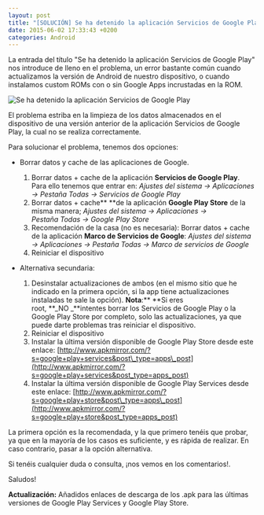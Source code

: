 ```yaml
---
layout: post
title: "[SOLUCIÓN] Se ha detenido la aplicación Servicios de Google Play"
date: 2015-06-02 17:33:43 +0200
categories: Android
---
```

La entrada del título "Se ha detenido la aplicación Servicios de Google Play" nos introduce de lleno en el problema, un error bastante común cuando actualizamos la versión de Android de nuestro dispositivo, o cuando instalamos custom ROMs con o sin Google Apps incrustadas en la ROM.

![Se ha detenido la aplicación Servicios de Google Play](http://txtbits.com/wp-content/uploads/2015/06/detenido.png)

El problema estriba en la limpieza de los datos almacenados en el dispositivo de una versión anterior de la aplicación Servicios de Google Play, la cual no se realiza correctamente.

Para solucionar el problema, tenemos dos opciones:

* Borrar datos y cache de las aplicaciones de Google. 
  1. Borrar datos + cache de la aplicación **Servicios de Google Play**. Para ello tenemos que entrar en: _Ajustes del sistema -> Aplicaciones -> Pestaña Todas -> Servicios de Google Play_
  2. Borrar datos + cache** **de la aplicación **Google Play Store** de la misma manera; _Ajustes del sistema -> Aplicaciones -> Pestaña Todas -> Google Play Store_
  3. Recomendación de la casa (no es necesaria): Borrar datos + cache de la aplicación **Marco de Servicios de Google**: _Ajustes del sistema -> Aplicaciones -> Pestaña Todas -> Marco de servicios de Google_
  4. Reiniciar el dispositivo

* Alternativa secundaria: 
  1. Desinstalar actualizaciones de ambos (en el mismo sitio que he indicado en la primera opción, si la app tiene actualizaciones instaladas te sale la opción).
  **Nota**:** **Si eres root, **_NO _**intentes borrar los Servicios de Google Play o la Google Play Store por completo, solo las actualizaciones, ya que puede darte problemas tras reiniciar el dispositivo.
  2. Reiniciar el dispositivo
  3. Instalar la última versión disponible de Google Play Store desde este enlace: [http://www.apkmirror.com/?s=google+play+services&post\_type=apps\_post](http://www.apkmirror.com/?s=google+play+services&post_type=apps_post)
  4. Instalar la última versión disponible de Google Play Services desde este enlace: [http://www.apkmirror.com/?s=google+play+store&post\_type=apps\_post](http://www.apkmirror.com/?s=google+play+store&post_type=apps_post)

La primera opción es la recomendada, y la que primero tenéis que probar, ya que en la mayoría de los casos es suficiente, y es rápida de realizar. En caso contrario, pasar a la opción alternativa.

Si tenéis cualquier duda o consulta, ¡nos vemos en los comentarios!.

Saludos!

**Actualización:** Añadidos enlaces de descarga de los .apk para las últimas versiones de Google Play Services y Google Play Store.